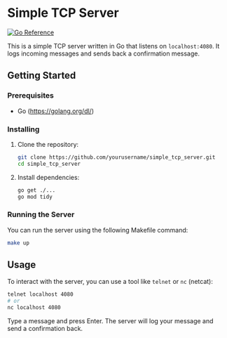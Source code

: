 
# Simple TCP Server

[![Go Reference](https://pkg.go.dev/badge/golang.org/x/example.svg)](https://pkg.go.dev/golang.org/x/example)

This is a simple TCP server written in Go that listens on `localhost:4080`. It logs incoming messages and sends back a confirmation message.

## Getting Started

### Prerequisites

- Go (https://golang.org/dl/)

### Installing

1. Clone the repository:

   ```bash
   git clone https://github.com/yourusername/simple_tcp_server.git
   cd simple_tcp_server
   ```

2. Install dependencies:

   ```bash
   go get ./...
   go mod tidy
   ```

### Running the Server

You can run the server using the following Makefile command:

```bash
make up
```

## Usage

To interact with the server, you can use a tool like `telnet` or `nc` (netcat):

```bash
telnet localhost 4080
# or
nc localhost 4080
```

Type a message and press Enter. The server will log your message and send a confirmation back.


